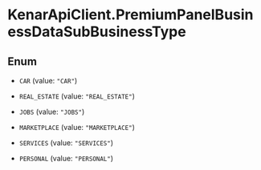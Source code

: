 # KenarApiClient.PremiumPanelBusinessDataSubBusinessType

## Enum


* `CAR` (value: `"CAR"`)

* `REAL_ESTATE` (value: `"REAL_ESTATE"`)

* `JOBS` (value: `"JOBS"`)

* `MARKETPLACE` (value: `"MARKETPLACE"`)

* `SERVICES` (value: `"SERVICES"`)

* `PERSONAL` (value: `"PERSONAL"`)


